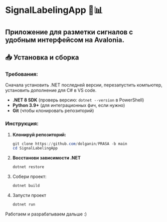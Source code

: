 # SignalLabelingApp 🚀📊

Приложение для разметки сигналов с удобным интерфейсом на Avalonia.
---

## 📥 Установка и сборка

### Требования:
Сначала установить .NET последней версии, перезапустить компьютер, установить дополнение для C# в VS code.
- **.NET 8 SDK** (проверь версию: `dotnet --version` в PowerShell)
- **Python 3.9+** (для интеграционных фич, если нужно)
- **Git** (чтобы клонировать репозиторий)

### Инструкция:
1. **Клонируй репозиторий:**
   ```powershell
   git clone https://github.com/dolganin/PRASA -b main
   cd SignalLabelingApp
   ```
2. **Восстанови зависимости .NET**
    ```powershell
    dotnet restore
    ```
3. Собери проект:
    ```powershell
    dotnet build
    ```
4. Запусти проект
    ```powershell
    dotnet run
    ```

Работаем и разрабатываем дальше :)